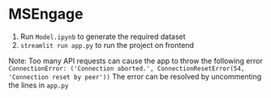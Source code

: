 # MSEngage
1) Run `Model.ipynb` to generate the required dataset
2) `streamlit run app.py` to run the project on frontend

Note:
Too many API requests can cause the app to throw the following error
    `ConnectionError: ('Connection aborted.', ConnectionResetError(54, 'Connection reset by peer'))`
The error can be resolved by uncommenting the lines in `app.py`
